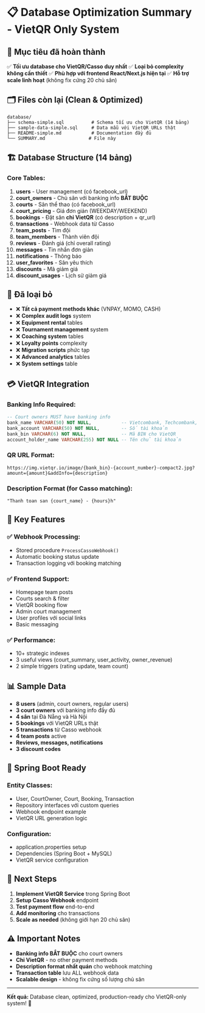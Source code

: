 # 📋 Database Optimization Summary - VietQR Only System

## 🎯 Mục tiêu đã hoàn thành

✅ **Tối ưu database cho VietQR/Casso duy nhất**
✅ **Loại bỏ complexity không cần thiết**
✅ **Phù hợp với frontend React/Next.js hiện tại**
✅ **Hỗ trợ scale linh hoạt** (không fix cứng 20 chủ sân)

## 🗂️ Files còn lại (Clean & Optimized)

```
database/
├── schema-simple.sql          # Schema tối ưu cho VietQR (14 bảng)
├── sample-data-simple.sql     # Data mẫu với VietQR URLs thật
├── README-simple.md           # Documentation đầy đủ
└── SUMMARY.md                # File này
```

## 🏗️ Database Structure (14 bảng)

### Core Tables:

1. **users** - User management (có facebook_url)
2. **court_owners** - Chủ sân với banking info **BẮT BUỘC**
3. **courts** - Sân thể thao (có facebook_url)
4. **court_pricing** - Giá đơn giản (WEEKDAY/WEEKEND)
5. **bookings** - Đặt sân **chỉ VietQR** (có description + qr_url)
6. **transactions** - Webhook data từ Casso
7. **team_posts** - Tìm đội
8. **team_members** - Thành viên đội
9. **reviews** - Đánh giá (chỉ overall rating)
10. **messages** - Tin nhắn đơn giản
11. **notifications** - Thông báo
12. **user_favorites** - Sân yêu thích
13. **discounts** - Mã giảm giá
14. **discount_usages** - Lịch sử giảm giá

## 🚫 Đã loại bỏ

-   ❌ **Tất cả payment methods khác** (VNPAY, MOMO, CASH)
-   ❌ **Complex audit logs** system
-   ❌ **Equipment rental** tables
-   ❌ **Tournament management** system
-   ❌ **Coaching system** tables
-   ❌ **Loyalty points** complexity
-   ❌ **Migration scripts** phức tạp
-   ❌ **Advanced analytics** tables
-   ❌ **System settings** table

## 💳 VietQR Integration

### Banking Info Required:

```sql
-- Court owners MUST have banking info
bank_name VARCHAR(50) NOT NULL,           -- Vietcombank, Techcombank, etc.
bank_account VARCHAR(50) NOT NULL,        -- Số tài khoản
bank_bin VARCHAR(6) NOT NULL,             -- Mã BIN cho VietQR
account_holder_name VARCHAR(255) NOT NULL -- Tên chủ tài khoản
```

### QR URL Format:

```
https://img.vietqr.io/image/{bank_bin}-{account_number}-compact2.jpg?amount={amount}&addInfo={description}
```

### Description Format (for Casso matching):

```
"Thanh toan san {court_name} - {hours}h"
```

## 🔧 Key Features

### ✅ **Webhook Processing:**

-   Stored procedure `ProcessCassoWebhook()`
-   Automatic booking status update
-   Transaction logging với booking matching

### ✅ **Frontend Support:**

-   Homepage team posts
-   Courts search & filter
-   VietQR booking flow
-   Admin court management
-   User profiles với social links
-   Basic messaging

### ✅ **Performance:**

-   10+ strategic indexes
-   3 useful views (court_summary, user_activity, owner_revenue)
-   2 simple triggers (rating update, team count)

## 📊 Sample Data

-   **8 users** (admin, court owners, regular users)
-   **3 court owners** với banking info đầy đủ
-   **4 sân** tại Đà Nẵng và Hà Nội
-   **5 bookings** với VietQR URLs thật
-   **5 transactions** từ Casso webhook
-   **4 team posts** active
-   **Reviews, messages, notifications**
-   **3 discount codes**

## 🎯 Spring Boot Ready

### Entity Classes:

-   User, CourtOwner, Court, Booking, Transaction
-   Repository interfaces với custom queries
-   Webhook endpoint example
-   VietQR URL generation logic

### Configuration:

-   application.properties setup
-   Dependencies (Spring Boot + MySQL)
-   VietQR service configuration

## 🚀 Next Steps

1. **Implement VietQR Service** trong Spring Boot
2. **Setup Casso Webhook** endpoint
3. **Test payment flow** end-to-end
4. **Add monitoring** cho transactions
5. **Scale as needed** (không giới hạn 20 chủ sân)

## ⚠️ Important Notes

-   **Banking info BẮT BUỘC** cho court owners
-   **Chỉ VietQR** - no other payment methods
-   **Description format nhất quán** cho webhook matching
-   **Transaction table** lưu ALL webhook data
-   **Scalable design** - không fix cứng số lượng chủ sân

---

**Kết quả:** Database clean, optimized, production-ready cho VietQR-only system! 🎉
